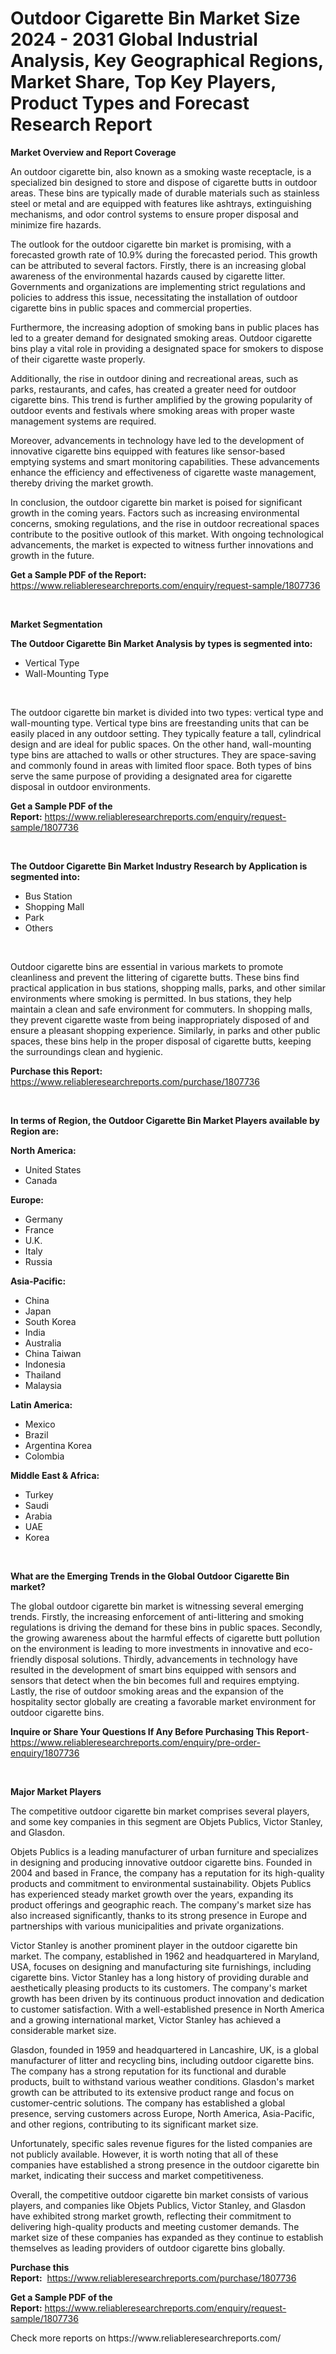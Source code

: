 <p><h1>Outdoor Cigarette Bin Market Size 2024 - 2031 Global Industrial Analysis, Key Geographical Regions, Market Share, Top Key Players, Product Types and Forecast Research Report</h1></p><p><strong>Market Overview and Report Coverage</strong></p>
<p><p>An outdoor cigarette bin, also known as a smoking waste receptacle, is a specialized bin designed to store and dispose of cigarette butts in outdoor areas. These bins are typically made of durable materials such as stainless steel or metal and are equipped with features like ashtrays, extinguishing mechanisms, and odor control systems to ensure proper disposal and minimize fire hazards.</p><p>The outlook for the outdoor cigarette bin market is promising, with a forecasted growth rate of 10.9% during the forecasted period. This growth can be attributed to several factors. Firstly, there is an increasing global awareness of the environmental hazards caused by cigarette litter. Governments and organizations are implementing strict regulations and policies to address this issue, necessitating the installation of outdoor cigarette bins in public spaces and commercial properties.</p><p>Furthermore, the increasing adoption of smoking bans in public places has led to a greater demand for designated smoking areas. Outdoor cigarette bins play a vital role in providing a designated space for smokers to dispose of their cigarette waste properly.</p><p>Additionally, the rise in outdoor dining and recreational areas, such as parks, restaurants, and cafes, has created a greater need for outdoor cigarette bins. This trend is further amplified by the growing popularity of outdoor events and festivals where smoking areas with proper waste management systems are required.</p><p>Moreover, advancements in technology have led to the development of innovative cigarette bins equipped with features like sensor-based emptying systems and smart monitoring capabilities. These advancements enhance the efficiency and effectiveness of cigarette waste management, thereby driving the market growth.</p><p>In conclusion, the outdoor cigarette bin market is poised for significant growth in the coming years. Factors such as increasing environmental concerns, smoking regulations, and the rise in outdoor recreational spaces contribute to the positive outlook of this market. With ongoing technological advancements, the market is expected to witness further innovations and growth in the future.</p></p>
<p><strong>Get a Sample PDF of the Report:</strong> <a href="https://www.reliableresearchreports.com/enquiry/request-sample/1807736">https://www.reliableresearchreports.com/enquiry/request-sample/1807736</a></p>
<p>&nbsp;</p>
<p><strong>Market Segmentation</strong></p>
<p><strong>The Outdoor Cigarette Bin Market Analysis by types is segmented into:</strong></p>
<p><ul><li>Vertical Type</li><li>Wall-Mounting Type</li></ul></p>
<p>&nbsp;</p>
<p><p>The outdoor cigarette bin market is divided into two types: vertical type and wall-mounting type. Vertical type bins are freestanding units that can be easily placed in any outdoor setting. They typically feature a tall, cylindrical design and are ideal for public spaces. On the other hand, wall-mounting type bins are attached to walls or other structures. They are space-saving and commonly found in areas with limited floor space. Both types of bins serve the same purpose of providing a designated area for cigarette disposal in outdoor environments.</p></p>
<p><strong>Get a Sample PDF of the Report:</strong>&nbsp;<a href="https://www.reliableresearchreports.com/enquiry/request-sample/1807736">https://www.reliableresearchreports.com/enquiry/request-sample/1807736</a></p>
<p>&nbsp;</p>
<p><strong>The Outdoor Cigarette Bin Market Industry Research by Application is segmented into:</strong></p>
<p><ul><li>Bus Station</li><li>Shopping Mall</li><li>Park</li><li>Others</li></ul></p>
<p>&nbsp;</p>
<p><p>Outdoor cigarette bins are essential in various markets to promote cleanliness and prevent the littering of cigarette butts. These bins find practical application in bus stations, shopping malls, parks, and other similar environments where smoking is permitted. In bus stations, they help maintain a clean and safe environment for commuters. In shopping malls, they prevent cigarette waste from being inappropriately disposed of and ensure a pleasant shopping experience. Similarly, in parks and other public spaces, these bins help in the proper disposal of cigarette butts, keeping the surroundings clean and hygienic.</p></p>
<p><strong>Purchase this Report:</strong>&nbsp; <a href="https://www.reliableresearchreports.com/purchase/1807736">https://www.reliableresearchreports.com/purchase/1807736</a></p>
<p>&nbsp;</p>
<p><strong>In terms of Region, the Outdoor Cigarette Bin Market Players available by Region are:</strong></p>
<p>
    <p> <strong> North America: </strong>
        <ul>
            <li>United States</li>
            <li>Canada</li>
        </ul>
        </p> 
    <p> <strong> Europe: </strong>
        <ul>
            <li>Germany</li>
            <li>France</li>
            <li>U.K.</li>
            <li>Italy</li>
            <li>Russia</li>
        </ul>
        </p> 
    <p> <strong> Asia-Pacific: </strong>
        <ul>
            <li>China</li>
            <li>Japan</li>
            <li>South Korea</li>
            <li>India</li>
            <li>Australia</li>
            <li>China Taiwan</li>
            <li>Indonesia</li>
            <li>Thailand</li>
            <li>Malaysia</li>
        </ul>
        </p> 
    <p> <strong> Latin America: </strong>
        <ul>
            <li>Mexico</li>
            <li>Brazil</li>
            <li>Argentina Korea</li>
            <li>Colombia</li>
        </ul>
        </p> 
    <p> <strong> Middle East & Africa: </strong>
        <ul>
            <li>Turkey</li>
            <li>Saudi</li>
            <li>Arabia</li>
            <li>UAE</li>
            <li>Korea</li>
        </ul>
    </p>
    </p>
<p>&nbsp;</p>
<p><strong>What are the Emerging Trends in the Global Outdoor Cigarette Bin market?</strong></p>
<p><p>The global outdoor cigarette bin market is witnessing several emerging trends. Firstly, the increasing enforcement of anti-littering and smoking regulations is driving the demand for these bins in public spaces. Secondly, the growing awareness about the harmful effects of cigarette butt pollution on the environment is leading to more investments in innovative and eco-friendly disposal solutions. Thirdly, advancements in technology have resulted in the development of smart bins equipped with sensors and sensors that detect when the bin becomes full and requires emptying. Lastly, the rise of outdoor smoking areas and the expansion of the hospitality sector globally are creating a favorable market environment for outdoor cigarette bins.</p></p>
<p><strong>Inquire or Share Your Questions If Any Before Purchasing This Report</strong>- <a href="https://www.reliableresearchreports.com/enquiry/pre-order-enquiry/1807736">https://www.reliableresearchreports.com/enquiry/pre-order-enquiry/1807736</a></p>
<p>&nbsp;</p>
<p><strong>Major Market Players</strong></p>
<p><p>The competitive outdoor cigarette bin market comprises several players, and some key companies in this segment are Objets Publics, Victor Stanley, and Glasdon.</p><p>Objets Publics is a leading manufacturer of urban furniture and specializes in designing and producing innovative outdoor cigarette bins. Founded in 2004 and based in France, the company has a reputation for its high-quality products and commitment to environmental sustainability. Objets Publics has experienced steady market growth over the years, expanding its product offerings and geographic reach. The company's market size has also increased significantly, thanks to its strong presence in Europe and partnerships with various municipalities and private organizations.</p><p>Victor Stanley is another prominent player in the outdoor cigarette bin market. The company, established in 1962 and headquartered in Maryland, USA, focuses on designing and manufacturing site furnishings, including cigarette bins. Victor Stanley has a long history of providing durable and aesthetically pleasing products to its customers. The company's market growth has been driven by its continuous product innovation and dedication to customer satisfaction. With a well-established presence in North America and a growing international market, Victor Stanley has achieved a considerable market size.</p><p>Glasdon, founded in 1959 and headquartered in Lancashire, UK, is a global manufacturer of litter and recycling bins, including outdoor cigarette bins. The company has a strong reputation for its functional and durable products, built to withstand various weather conditions. Glasdon's market growth can be attributed to its extensive product range and focus on customer-centric solutions. The company has established a global presence, serving customers across Europe, North America, Asia-Pacific, and other regions, contributing to its significant market size.</p><p>Unfortunately, specific sales revenue figures for the listed companies are not publicly available. However, it is worth noting that all of these companies have established a strong presence in the outdoor cigarette bin market, indicating their success and market competitiveness.</p><p>Overall, the competitive outdoor cigarette bin market consists of various players, and companies like Objets Publics, Victor Stanley, and Glasdon have exhibited strong market growth, reflecting their commitment to delivering high-quality products and meeting customer demands. The market size of these companies has expanded as they continue to establish themselves as leading providers of outdoor cigarette bins globally.</p></p>
<p><strong>Purchase this Report:</strong>&nbsp;&nbsp;<a href="https://www.reliableresearchreports.com/purchase/1807736">https://www.reliableresearchreports.com/purchase/1807736</a></p>
<p></p>
<p><strong>Get a Sample PDF of the Report:</strong>&nbsp;<a href="https://www.reliableresearchreports.com/enquiry/request-sample/1807736">https://www.reliableresearchreports.com/enquiry/request-sample/1807736</a></p>
<p>Check more reports on https://www.reliableresearchreports.com/</p>